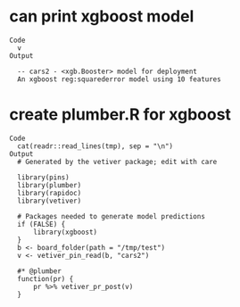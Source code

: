 # can print xgboost model

    Code
      v
    Output
      
      -- cars2 - <xgb.Booster> model for deployment 
      An xgboost reg:squarederror model using 10 features

# create plumber.R for xgboost

    Code
      cat(readr::read_lines(tmp), sep = "\n")
    Output
      # Generated by the vetiver package; edit with care
      
      library(pins)
      library(plumber)
      library(rapidoc)
      library(vetiver)
      
      # Packages needed to generate model predictions
      if (FALSE) {
          library(xgboost)
      }
      b <- board_folder(path = "/tmp/test")
      v <- vetiver_pin_read(b, "cars2")
      
      #* @plumber
      function(pr) {
          pr %>% vetiver_pr_post(v)
      }

